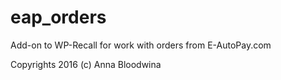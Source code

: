 # eap_orders

Add-on to WP-Recall for work with orders from E-AutoPay.com

Copyrights 2016 (c) Anna Bloodwina 
